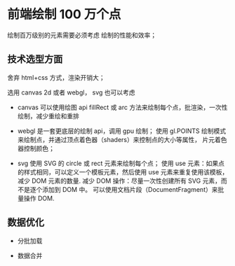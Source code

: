 # 前端绘制 100 万个点

绘制百万级别的元素需要必须考虑 绘制的性能和效率；

## 技术选型方面

舍弃 html+css 方式，渲染开销大；

选用 canvas 2d 或者 webgl， svg 也可以考虑

- canvas
  可以使用绘图 api fillRect 或 arc 方法来绘制每个点，批渲染，一次性绘制，减少重绘和重排

- webgl
  是一套更底层的绘制 api，调用 gpu 绘制；
  使用 gl.POINTS 绘制模式来绘制点，并通过顶点着色器（shaders）来控制点的大小等属性， 片元着色器控制颜色；

- svg
  使用 SVG 的 circle 或 rect 元素来绘制每个点；
  使用 use 元素：如果点的样式相同，可以定义一个模板元素，然后使用 use 元素来重复使用该模板，减少 DOM 元素的数量.
  减少 DOM 操作：尽量一次性创建所有 SVG 元素，而不是逐个添加到 DOM 中。
  可以使用文档片段（DocumentFragment）来批量操作 DOM.

## 数据优化

- 分批加载

- 数据合并
